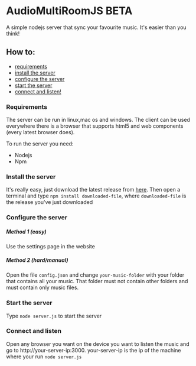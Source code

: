 # AudioMultiRoomJS BETA
A simple nodejs server that sync your favourite music. It's easier than you think!
## How to:

- [requirements](#requirements)
- [install the server](#install-the-server)
- [configure the server](#configure-the-server)
- [start the server](#start-the-server)
- [connect and listen!](#connect-and-listen)

### Requirements
The server can be run in linux,mac os and windows.
The client can be used everywhere there is a browser that supports html5 and web components (every latest browser does).

To run the server you need:
* Nodejs
* Npm

### Install the server
It's really easy, just download the latest release from [here](https://github.com/ranfdev/AudioMultiRoomJS/releases/latest).
Then open a terminal and type `npm install downloaded-file`, where `downloaded-file` is the release you've just downloaded



### Configure the server
##### Method 1 (easy)
Use the settings page in the website
##### Method 2 (hard/manual)
Open the file `config.json` and change `your-music-folder` with your folder that contains all your music.
That folder must not contain other folders and must contain only music files.

### Start the server
Type `node server.js` to start the server

### Connect and listen
Open any browser you want on the device you want to listen the music and go to http://your-server-ip:3000.
your-server-ip is the ip of the machine where your run `node server.js`
